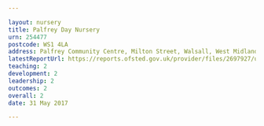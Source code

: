 ```yaml
---

layout: nursery
title: Palfrey Day Nursery
urn: 254477
postcode: WS1 4LA
address: Palfrey Community Centre, Milton Street, Walsall, West Midlands, WS1 4LA
latestReportUrl: https://reports.ofsted.gov.uk/provider/files/2697927/urn/254477.pdf
teaching: 2
development: 2
leadership: 2
outcomes: 2
overall: 2
date: 31 May 2017

---
```

